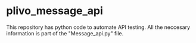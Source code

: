 # plivo_message_api
This repository has python code to automate API testing. 
All the neccesary information is part of the "Message_api.py" file.

